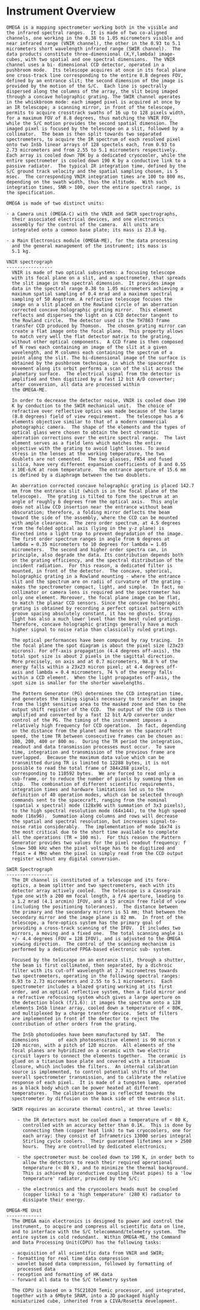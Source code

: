 
 
  Instrument Overview
  ===================
    OMEGA is a mapping spectrometer working both in the visible and
    the infrared spectral ranges.  It is made of two co-aligned
    channels, one working in the 0.38 to 1.05 micrometers visible and
    near infrared range (VNIR channel), the other in the 0.93 to 5.1
    micrometers short wavelength infrared range (SWIR channel).  The
    data products constitute three-dimensional (X,Y,lambda) image-
    cubes, with two spatial and one spectral dimensions.  The VNIR
    channel uses a bi- dimensional CCD detector, operated in a
    pushbroom mode.  Its telescope acquires at once in its focal plane
    one cross-track line corresponding to the entire 8.8 degrees FOV,
    defined by an entrance slit; the second dimension of the image is
    provided by the motion of the S/C.  Each line is spectrally
    dispersed along the columns of the array, the slit being imaged
    through a concave holographic grating. The SWIR channel operates
    in the whiskbroom mode: each imaged pixel is acquired at once by
    an IR telescope; a scanning mirror, in front of the telescope,
    permits to acquire crosstrack swaths of 16 up to 128 pixels width,
    for a maximum FOV of 8.8 degrees, thus matching the VNIR FOV,
    while the S/C motion provides the second spatial dimension. The
    imaged pixel is focused by the telescope on a slit, followed by a
    collimator.  The beam is then split towards two separated
    spectrometers, to acquire the IR spectrum of each resolved pixel
    onto two InSb linear arrays of 128 spectels each, from 0.93 to
    2.73 micrometers and from 2.55 to 5.1 micrometers respectively.
    Each array is cooled down 70K by a dedicated cryocooler, while the
    entire spectrometer is cooled down 190 K by a conductive link to a
    passive radiator.  The typical IR integration time, defined by the
    S/C ground track velocity and the spatial sampling chosen, is 5
    msec.  The corresponding VNIR integration times are 100 to 800 ms,
    depending on the swath width, thus the altitude.  With such
    integration times, SNR > 100, over the entire spectral range, is
    the specification.
 
    OMEGA is made of two distinct units:
 
    - a Camera unit (OMEGA-C) with the VNIR and SWIR spectrographs,
      their associated electrical devices, and one electronics
      assembly for the control of the camera.  All units are
      integrated onto a common base plate; its mass is 23.8 kg.
 
    - a Main Electronics module (OMEGA-ME), for the data processing
      and the general management of the instrument; its mass is
      5.1 kg.
 
    VNIR spectrograph
    -----------------
      VNIR is made of two optical subsystems: a focusing telescope
      with its focal plane on a slit, and a spectrometer, that spreads
      the slit image in the spectral dimension.  It provides image
      data in the spectral range 0.38 to 1.05 micrometers achieving a
      maximum spatial sampling of 0.4 mrad and a maximum spectral
      sampling of 50 Angstrom. A refractive telescope focuses the
      image on a slit placed on the Rowland circle of an aberration
      corrected concave holographic grating mirror.  This element
      reflects and disperses the light on a CCD detector tangent to
      the Rowland circle.  The detector used is the TH7863 frame
      transfer CCD produced by Thomson.  The chosen grating mirror can
      create a flat image onto the focal plane.  This property allows
      to match very well the flat detector matrix to the grating,
      without other optical components.  A CCD frame is then composed
      of N rows each containing an image of the slit at a given
      wavelength, and M columns each containing the spectrum of a
      point along the slit. The bi-dimensional image of the surface is
      obtained by the pushbroom technique, in which the spacecraft
      movement along its orbit performs a scan of the slit across the
      planetary surface.  The electrical signal from the detector is
      amplified and then digitized by a fast 12 bit A/D converter;
      after conversion, all data are processed within
      the OMEGA-ME.
 
      In order to decrease the detector noise, VNIR is cooled down 190
      K by conduction to the SWIR mechanical unit.  The choice of
      refractive over reflective optics was made because of the large
      (8.8 degrees) field of view requirement.  The telescope has a 6
      elements objective similar to that of a modern commercial
      photographic camera.  The shape of the elements and the types of
      optical glass were chosen to obtain the best chromatic
      aberration corrections over the entire spectral range.  The last
      element serves as a field lens which matches the entire
      objective with the grating to avoid light losses. To avoid
      stress in the lenses at the working temperature, the two
      doublets are not cemented.  The two glasses, FK54 and fused
      silica, have very different expansion coefficients of 8 and 0.55
      x 10E-6/K at room temperature.  The entrance aperture of 15.6 mm
      is defined by a diaphragm between the two doublets.
 
      An aberration corrected concave holographic grating is placed 142.7
      mm from the entrance slit (which is in the focal plane of the
      telescope).  The grating is tilted to form the spectrum at an
      angle of roughly 6 degrees from the optical axis.  This angle
      does not allow CCD insertion near the entrance without beam
      obscuration; therefore, a folding mirror deflects the beam
      toward the side of the assembly, where the CCD can be mounted
      with ample clearance.  The zero order spectrum, at 4.5 degrees
      from the folded optical axis (lying in the y-z plane) is
      directed into a light trap to prevent degradation of the image.
      The first order spectrum ranges in angle from 6 degrees at
      lambda = 0.35 micrometers to 10 degrees for lambda = 1.05
      micrometers.  The second and higher order spectra can, in
      principle, also degrade the data. Its contribution depends both
      on the grating efficiency, and the spectral distribution of the
      incident radiation.  For this reason, a dedicated filter is
      mounted, in front of the detector.  The concave, spherical,
      holographic grating in a Rowland mounting - where the entrance
      slit and the spectrum are on radii of curvature of the grating -
      makes the spectrometer compact, light, and simple.  In fact, no
      collimator or camera lens is required and the spectrometer has
      only one element. Moreover, the focal plane image can be flat,
      to match the planar CCD sensors. Since the concave holographic
      grating is obtained by recording a perfect optical pattern with
      groove spacing absolutely constant, it has no ghosts. Stray
      light has also a much lower level than the best ruled gratings.
      Therefore, concave holographic gratings generally have a much
      higher signal to noise ratio than classically ruled gratings.
 
      The optical performances have been computed by ray tracing.  In
      the focal plane the spot diagram is about the pixel size (23x23
      microns). For off-axis propagation (4.4 degrees off-axis), the
      total spot size is about 2 pixels in the sagittal direction.
      More precisely, on axis and at 0.7 micrometers, 98.8 % of the
      energy falls within a 23x23 micron pixel; at 4.4 degrees off-
      axis and lambda = 0.4 micrometers, 74 % of the energy falls
      within a CCD element.  When the light propagates off-axis, the
      spot size is smaller for the shorter wavelengths.
 
      The Pattern Generator (PG) determines the CCD integration time,
      and generates the timing signals necessary to transfer an image
      from the light sensitive area to the masked zone and then to the
      output shift register of the CCD.  The output of the CCD is then
      amplified and converted by a fast 12 bit A/D converter under
      control of the PG. The timing of the instrument imposes a
      relatively high frequency for CCD operation.  In fact, depending
      on the distance from the planet and hence on the spacecraft
      speed, the time TR between consecutive frames can be chosen as:
      100, 200, 400 or 800 ms.  During the TR period the integration,
      readout and data transmission processes must occur.  To save
      time, integration and transmission of the previous frame are
      overlapped.  Because the maximum data value which can be
      transmitted during TR is limited to 12288 bytes, it is not
      possible to read the total frame of 384x288 pixels,
      corresponding to 110592 bytes.  We are forced to read only a
      sub-frame, or to reduce the number of pixels by summing them on
      chip.  The combination of different scientific requirements,
      integration times and hardware limitations led us to the
      definition of 40 operation modes, which can be selected through
      commands sent to the spacecraft, ranging from the nominal
      (spatial x spectral) mode (128x96 with summation of 3x3 pixels),
      to the high spectral resolution mode (64x144), to the high speed
      mode (16x96).  Summation along columns and rows will decrease
      the spatial and spectral resolution, but increases signal-to-
      noise ratio considerably.  The implementation of mode 16x74 is
      the most critical due to the short time available to complete
      all the operations (TR = 100 ms).  For this reason the Pattern
      Generator provides two values for the pixel readout frequency: f
      slow= 500 kHz when the pixel voltage has to be digitized and
      ffast = 4 MHz when the pixel is simply read from the CCD output
      register without any digital conversion.
 
    SWIR Spectrograph
    -----------------
      The IR channel is constituted of a telescope and its fore-
      optics, a beam splitter and two spectrometers, each with its
      detector array actively cooled.  The telescope is a Cassegrain
      type one with a 200 mm focal length, a f/4 aperture, leading to
      a 1.2 mrad (4.1 arcmin) IFOV, and a 15 arcmin free field of view
      (including the positioning tolerances).  The distance between
      the primary and the secondary mirrors is 51 mm; that between the
      secondary mirror and the image plane is 82 mm.  In front of the
      telescope, a fore-optics system has the primary goal of
      providing a cross-track scanning of the IFOV.  It includes two
      mirrors, a moving and a fixed one.  The total scanning angle is
      +/- 4.4 degrees (FOV = 128 IFOV), and is adjusted to the OMEGA
      viewing direction.  The control of the scanning mechanism is
      performed by a dedicated FPGA-based electronic sub- system.
 
      Focused by the telescope on an entrance slit, through a shutter,
      the beam is first collimated, then separated, by a dichroic
      filter with its cut-off wavelength at 2.7 micrometres towards
      two spectrometers, operating in the following spectral ranges:
      0.93 to 2.73 micrometers and 2.55 to 5.1 micrometers.  Each
      spectrometer includes a blazed grating working at its first
      order, and an optical reflective system, then a field mirror and
      a refractive refocusing system which gives a large aperture on
      the detection block (f/1.6): it images the spectrum onto a 128
      elements InSb linear array, cooled down a temperature of < 80K,
      and multiplexed by a charge transfer device.  Sets of filters
      are implemented in front of the detector to reject the
      contribution of other orders from the grating.
 
      The InSb photodiodes have been manufactured by SAT.  The
      dimensions       of each photosensitive element is 90 micron x
      120 micron, with a pitch of 120 micron.  All elements of the
      focal planes are hybridized on a ceramic with two electric
      circuit layers to connect the elements together.  The ceramic is
      glued on a titanium base plate and covered with a titanium
      closure, which includes the filters.  An internal calibration
      source is implemented, to control potential shifts of the
      overall spectrometer transmission, and to calibrate the relative
      response of each pixel.  It is made of a tungsten lamp, operated
      as a black body which can be power heated at different
      temperatures.  The calibration beam is reflected towards the
      spectrometer by diffusion on the back side of the entrance slit.
 
      SWIR requires an accurate thermal control, at three levels:
 
        - the IR detectors must be cooled down a temperature of < 80 K,
          controlled with an accuracy better than 0.1K.  This is done by
          connecting them (copper heat link) to two cryocoolers, one for
          each array: they consist of Inframetrics 13000 series integral
          Stirling cycle coolers.  Their guaranteed lifetimes are > 2500
          hours.  They are controlled by dedicated electronics;
 
        - the spectrometer must be cooled down to 190 K, in order both to
          allow the detectors to reach their required operational
          temperature (< 80 K), and to minimize the thermal background.
          This is achieved by conductive coupling (heat pipes) to a 'low
          temperature' radiator, provided by the S/C;
 
        - the electronics and the cryocoolers heads must be coupled
          (copper links) to a 'high temperature' (280 K) radiator to
          dissipate their energy.
 
    OMEGA-ME Unit
    -------------
      The OMEGA main electronics is designed to power and control the
      instrument, to acquire and compress all scientific data on line,
      and to interface with the S/C telecommand/telemetry system.  The
      entire system is cold redundant.  Within OMEGA-ME, the Command
      and Data Processing Unit(CDPU) has the following tasks:
 
      - acquisition of all scientific data from VNIR and SWIR;
      - formatting for real time data compression
      - wavelet based data compression, followed by formatting of
        processed data
      - reception and formatting of HK data
      - forward all data to the S/C telemetry system
 
      The CDPU is based on a TSC21020 Temic processor, and integrated,
      together with a 6Mbyte SRAM, into a 3D packaged highly
      miniaturized cube, inherited from a CIVA/Rosetta development.

        
